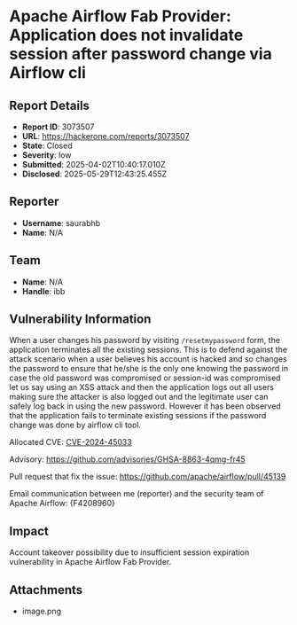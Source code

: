 # Apache Airflow Fab Provider: Application does not invalidate session after password change via Airflow cli

## Report Details
- **Report ID**: 3073507
- **URL**: https://hackerone.com/reports/3073507
- **State**: Closed
- **Severity**: low
- **Submitted**: 2025-04-02T10:40:17.010Z
- **Disclosed**: 2025-05-29T12:43:25.455Z

## Reporter
- **Username**: saurabhb
- **Name**: N/A

## Team
- **Name**: N/A
- **Handle**: ibb

## Vulnerability Information
When a user changes his password by visiting `/resetmypassword` form, the application terminates all the existing sessions. This is to defend against the attack scenario when a user believes his account is hacked and so changes the password to ensure that he/she is the only one knowing the password in case the old password was compromised or session-id was compromised let us say using an XSS attack and then the application logs out all users making sure the attacker is also logged out and the legitimate user can safely log back in using the new password. However it has been observed that the application fails to terminate existing sessions if the password change was done by airflow cli tool.

Allocated CVE: [CVE-2024-45033](https://lists.apache.org/thread/yw535346rk766ybzpqtvrl36sjj789st)

Advisory: https://github.com/advisories/GHSA-8863-4qmg-fr45

Pull request that fix the issue: https://github.com/apache/airflow/pull/45139

Email communication between me (reporter) and the security team of Apache Airflow:
{F4208960}

## Impact

Account takeover possibility due to insufficient session expiration vulnerability in Apache Airflow Fab Provider.

## Attachments
- image.png
